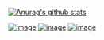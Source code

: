 [![Anurag's github stats](https://github-readme-stats.vercel.app/api?username=datacryptoanalytics&show_icons=true)](https://github.com/datacrypto-analytics/crypto-analysis-cli)

[![image](https://img.shields.io/badge/Twitter-1DA1F2?style=for-the-badge&logo=twitter&logoColor=white)](https://twitter.com/felipsoarez_)
[![image](https://img.shields.io/badge/Instagram-E4405F?style=for-the-badge&logo=instagram&logoColor=white)](https://www.instagram.com/felipsoarez_/)
[![image](https://img.shields.io/badge/Telegram-2CA5E0?style=for-the-badge&logo=telegram&logoColor=white)](https://t.me/felipsoarez)


<!--
**datacryptoanalytics/datacryptoanalytics** is a ✨ _special_ ✨ repository because its `README.md` (this file) appears on your GitHub profile.

Here are some ideas to get you started:

- 🔭 I’m currently working on ...
- 🌱 I’m currently learning ...
- 👯 I’m looking to collaborate on ...
- 🤔 I’m looking for help with ...
- 💬 Ask me about ...
- 📫 How to reach me: ...
- 😄 Pronouns: ...
- ⚡ Fun fact: ...
-->
